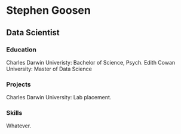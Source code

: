 # Stephen Goosen

## Data Scientist

### Education
Charles Darwin Univeristy: Bachelor of Science, Psych.
Edith Cowan University: Master of Data Science

### Projects
Charles Darwin University: Lab placement.

### Skills
Whatever.
